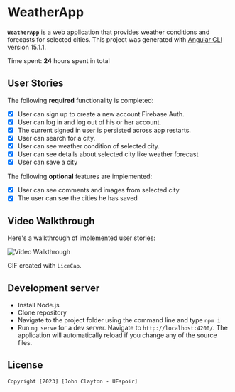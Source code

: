 # WeatherApp

**`WeatherApp`** is a web application that provides weather conditions and forecasts for selected cities.
This project was generated with [Angular CLI](https://github.com/angular/angular-cli) version 15.1.1.

Time spent: **24** hours spent in total

## User Stories

The following **required** functionality is completed:
- [x]  User can sign up to create a new account Firebase Auth.
- [x]  User can log in and log out of his or her account.
- [x]  The current signed in user is persisted across app restarts.
- [x]  User can search for a city.
- [x]  User can see weather condition of selected city.
- [x]  User can see details about selected city like weather forecast
- [x]  User can save a city

The following **optional** features are implemented:
- [x] User can see comments and images from selected city
- [x] The user can see the cities he has saved

## Video Walkthrough

Here's a walkthrough of implemented user stories:

<img src='weather_app.gif' title='Video Walkthrough' width='' alt='Video Walkthrough' />

GIF created with `LiceCap`.

## Development server
* Install Node.js
* Clone repository
* Navigate to the project folder using the command line and type `npm i`
* Run `ng serve` for a dev server. Navigate to `http://localhost:4200/`. The application will automatically reload if you change any of the source files.

## License

    Copyright [2023] [John Clayton - UEspoir]

